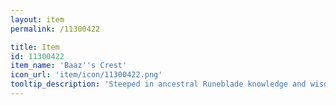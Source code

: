 ```yaml
---
layout: item
permalink: /11300422

title: Item
id: 11300422
item_name: 'Baaz''s Crest'
icon_url: 'item/icon/11300422.png'
tooltip_description: 'Steeped in ancestral Runeblade knowledge and wisdom.'
---
```

